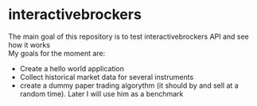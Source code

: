 # interactivebrockers
The main goal of this repository is to test interactivebrockers API and see how it works  
My goals for the moment are:
* Create a hello world application
* Collect historical market data for several instruments
* create a dummy paper trading algorythm (it should by and sell at a random time). Later I will use him as a benchmark